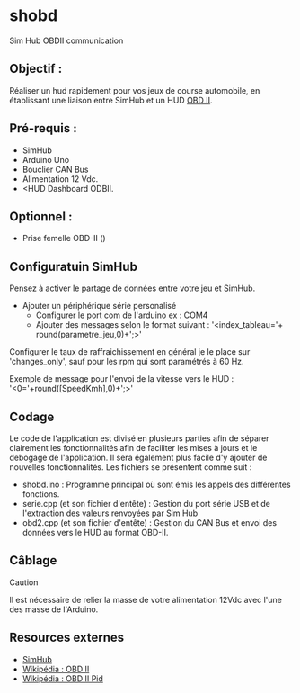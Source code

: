 # shobd
Sim Hub OBDII communication

## Objectif :
Réaliser un hud rapidement pour vos jeux de course automobile, en établissant une liaison entre SimHub et un HUD [OBD II](https://en.wikipedia.org/wiki/On-board_diagnostics#OBD-II).

## Pré-requis :

- SimHub
- Arduino Uno
- Bouclier CAN Bus
- Alimentation 12 Vdc.
- <HUD Dashboard ODBII.
   
## Optionnel :

- Prise femelle OBD-II ()

## Configuratuin SimHub
Pensez à activer le partage de données entre votre jeu et SimHub.

* Ajouter un périphérique série personalisé
   * Configurer le port com de l'arduino ex : COM4
   * Ajouter des messages selon le format suivant :
         '<index_tableau='+ round(parametre_jeu,0)+';>'
     
Configurer le taux de raffraichissement en général je le place sur 'changes_only', sauf pour les rpm qui sont paramétrés à 60 Hz.

Exemple de message pour l'envoi de la vitesse vers le HUD : '<0='+round([SpeedKmh],0)+';>'

## Codage
Le code de l'application est divisé en plusieurs parties afin de séparer clairement les fonctionnalités afin de faciliter les mises à jours et le debogage de l'application. Il sera également plus facile d'y ajouter de nouvelles fonctionnalités. Les fichiers se présentent comme suit :

* shobd.ino : Programme principal où sont émis les appels des différentes fonctions.
* serie.cpp (et son fichier d'entête) : Gestion du port série USB et de l'extraction des valeurs renvoyées par Sim Hub
* obd2.cpp (et son fichier d'entête) : Gestion du CAN Bus et envoi des données vers le HUD au format OBD-II.

## Câblage
>[!CAUTION]
>Il est nécessaire de relier la masse de votre alimentation 12Vdc avec l'une des masse de l'Arduino.

## Resources externes
- [SimHub](https://www.simhubdash.com/)
- [Wikipédia : OBD II](https://en.wikipedia.org/wiki/On-board_diagnostics#OBD-II)
- [Wikipédia : OBD II Pid](https://en.wikipedia.org/wiki/OBD-II_PIDs)
